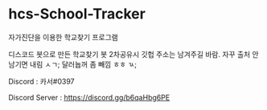 # hcs-School-Tracker
자가진단을 이용한 학교찾기 프로그램

디스코드 봇으로 만든 학교찾기 봇
2차공유시 깃헙 주소는 남겨주길 바람.
자꾸 출처 안남기면 내림 ㅅㄱ;
달러늅꺼 좀 빼낌 ㅎㅎ ㄳ;

Discord : 카서#0397

Discord Server : https://discord.gg/b6qaHbg6PE
